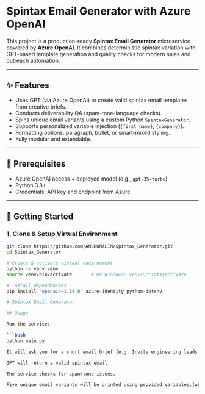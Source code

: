 # Spintax Email Generator with Azure OpenAI

This project is a production-ready **Spintax Email Generator** microservice powered by **Azure OpenAI**. It combines deterministic spintax variation with GPT-based template generation and quality checks for modern sales and outreach automation.

---

## ✨ Features

- Uses GPT (via Azure OpenAI) to create valid spintax email templates from creative briefs.
- Conducts deliverability QA (spam-tone-language checks).
- Spins unique email variants using a custom Python `SpintaxGenerator`.
- Supports personalized variable injection (`{first_name}`, `{company}`).
- Formatting options: paragraph, bullet, or smart-mixed styling.
- Fully modular and extendable.

---

## 🧰 Prerequisites

- Azure OpenAI access + deployed model (e.g., `gpt-35-turbo`)
- Python 3.8+
- Credentials: API key and endpoint from Azure

---

## 🚀 Getting Started

### 1. Clone & Setup Virtual Environment

```bash
git clone https://github.com/ANSHUMALIM/Spintax_Generator.git
cd Spintax_Generator

# Create & activate virtual environment
python -m venv venv
source venv/bin/activate       # On Windows: venv\Scripts\activate

# Install dependencies
pip install "openai>=1.14.0" azure-identity python-dotenv

# Spintax Email Generator

## Usage

Run the service:

```bash
python main.py

It will ask you for a short email brief (e.g. Invite engineering leads to a demo).

GPT will return a valid spintax email.

The service checks for spam/tone issues.

Five unique email variants will be printed using provided variables.(which can be changed further)

